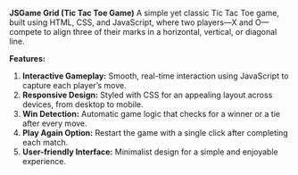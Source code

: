  **JSGame Grid (Tic Tac Toe Game)**
A simple yet classic Tic Tac Toe game, built using HTML, CSS, and JavaScript, where two players—X and O—compete to align three of their marks in a horizontal, vertical, or diagonal line.

**Features:**
1. **Interactive Gameplay:** Smooth, real-time interaction using JavaScript to capture each player’s move.
2. **Responsive Design:** Styled with CSS for an appealing layout across devices, from desktop to mobile.
3. **Win Detection:** Automatic game logic that checks for a winner or a tie after every move.
4. **Play Again Option:** Restart the game with a single click after completing each match.
5. **User-friendly Interface:** Minimalist design for a simple and enjoyable experience.

